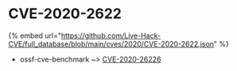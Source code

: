 # CVE-2020-2622
{% embed url="https://github.com/Live-Hack-CVE/full_database/blob/main/cves/2020/CVE-2020-2622.json" %}

* ossf-cve-benchmark ~> [CVE-2020-26226](https://www.alice-snow.ru/2020/database/cve-2020-2622/cve-2020-26226-ossf-cve-benchmark)